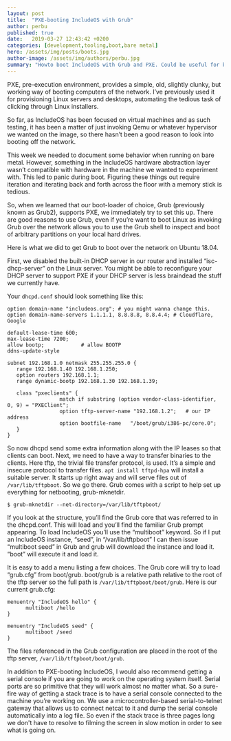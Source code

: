 ```yaml
---
layout: post
title:  "PXE-booting IncludeOS with Grub"
author: perbu
published: true
date:   2019-03-27 12:43:42 +0200
categories: [development,tooling,boot,bare metal]
hero: /assets/img/posts/boots.jpg
author-image: /assets/img/authors/perbu.jpg
summary: "Howto boot IncludeOS with Grub and PXE. Could be useful for booting Linux as well."
---
```


PXE, pre-execution environment, provides a simple, old, slightly clunky, but working way of booting computers of the network. I’ve previously used it for provisioning Linux servers and desktops, automating the tedious task of clicking through Linux installers.

So far, as IncludeOS has been focused on virtual machines and as such testing, it has been a matter of just invoking Qemu or whatever hypervisor we wanted on the image, so there hasn’t been a good reason to look into booting off the network.

This week we needed to document some behavior when running on bare metal. However, something in the IncludeOS hardware abstraction layer wasn’t compatible with hardware in the machine we wanted to experiment with. This led to panic during boot. Figuring these things out require iteration and iterating back and forth across the floor with a memory stick is tedious.

So, when we learned that our boot-loader of choice, Grub (previously known as Grub2), supports PXE, we immediately try to set this up. There are good reasons to use Grub, even if you’re want to boot Linux as invoking Grub over the network allows you to use the Grub shell to inspect and boot of arbitrary partitions on your local hard drives.

Here is what we did to get Grub to boot over the network on Ubuntu 18.04.

First, we disabled the built-in DHCP server in our router and installed “isc-dhcp-server” on the Linux server. You might be able to reconfigure your DHCP server to support PXE if your DHCP server is less braindead the stuff we currently have.

Your ```dhcpd.conf``` should look something like this:
```
option domain-name "includeos.org"; # you might wanna change this.
option domain-name-servers 1.1.1.1, 8.8.8.8, 8.8.4.4; # Cloudflare, Google

default-lease-time 600;
max-lease-time 7200;
allow bootp;            # allow BOOTP
ddns-update-style

subnet 192.168.1.0 netmask 255.255.255.0 {
   range 192.168.1.40 192.168.1.250;
   option routers 192.168.1.1;
   range dynamic-bootp 192.168.1.30 192.168.1.39;

   class "pxeclients" {
                 match if substring (option vendor-class-identifier, 0, 9) = "PXEClient";
                 option tftp-server-name "192.168.1.2";   # our IP address
                 option bootfile-name   "/boot/grub/i386-pc/core.0";
   }
}
```
So now dhcpd send some extra information along with the IP leases so that clients can boot. Next, we need to have a way to transfer binaries to the clients. Here tftp, the trivial file transfer protocol, is used. It’s a simple and insecure protocol to transfer files. ```apt install tftpd-hpa``` will install a suitable server. It starts up right away and will serve files out of ```/var/lib/tftpboot```. So we go there. Grub comes with a script to help set up everything for netbooting, grub-mknetdir.
```
$ grub-mknetdir --net-directory=/var/lib/tftpboot/
```
If you look at the structure, you’ll find the Grub core that was referred to in the dhcpd.conf. This will load and you’ll find the familiar Grub prompt appearing. To load IncludeOS you’ll use the “multiboot” keyword. So if I put an IncludeOS instance, “seed”, in “/var/lib/tftpboot” I can then issue “multiboot seed” in Grub and grub will download the instance and load it.
“boot” will execute it and load it.

It is easy to add a menu listing a few choices. The Grub core will try to load “grub.cfg” from boot/grub. boot/grub is a relative path relative to the root of the tftp server so the full path is ```/var/lib/tftpboot/boot/grub```. Here is our current grub.cfg:
```
menuentry "IncludeOS hello" {
      multiboot /hello
}

menuentry "IncludeOS seed" {
      multiboot /seed
}
```
The files referenced in the Grub configuration are placed in the root of the tftp server,  ```/var/lib/tftpboot/boot/grub```.

In addition to PXE-booting IncludeOS, I would also recommend getting a serial console if you are going to work on the operating system itself. Serial ports are so primitive that they will work almost no matter what. So a sure-fire way of getting a stack trace is to have a serial console connected to the machine you’re working on. We use a microcontroller-based serial-to-telnet gateway that allows us to connect netcat to it and dump the serial console automatically into a log file. So even if the stack trace is three pages long we don't have to resolve to filming the screen in slow motion in order to see what is going on. 

